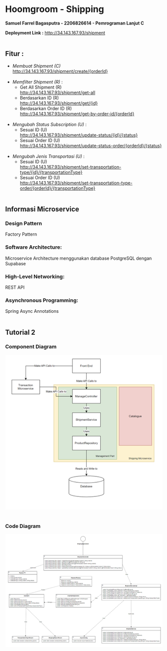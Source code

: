 # Hoomgroom - Shipping
**Samuel Farrel Bagasputra - 2206826614 - Pemrograman Lanjut C**
<br>

**Deployment Link :** http://34.143.167.93/shipment
<br><br>

## Fitur :

- _Membuat Shipment (C)_<br>
  http://34.143.167.93/shipment/create/{orderId}<br><br>
- _Memfilter Shipment (R)_ : 
  - Get All Shipment (R)<br>
    http://34.143.167.93/shipment/get-all
  - Berdasarkan ID (R)<br>
    http://34.143.167.93/shipment/get/{id}
  - Berdasarkan Order ID (R)<br>
    http://34.143.167.93/shipment/get-by-order-id/{orderId}<br><br>
- _Mengubah Status Subscription (U)_ :
  - Sesuai ID (U)<br>
    http://34.143.167.93/shipment/update-status/{id}/{status}
  - Sesuai Order ID (U)<br>
    http://34.143.167.93/shipment/update-status-order/{orderId}/{status}<br><br>
- _Mengubah Jenis Transportasi (U)_ :
  - Sesuai ID (U)<br>
    http://34.143.167.93/shipment/set-transportation-type/{id}/{transportationType}<br>
  - Sesuai Order ID (U)<br>
    http://34.143.167.93/shipment/set-transportation-type-order/{orderId}/{transportationType}<br><br>

## Informasi Microservice
### Design Pattern
Factory Pattern
<br>

### Software Architecture:
Microservice Architecture menggunakan database PostgreSQL dengan Supabase
<br>

### High-Level Networking:
REST API
<br>

### Asynchronous Programming:
Spring Async Annotations<br><br>

## Tutorial 2
### Component Diagram
<img src="images/component diagram.png"><br><br>

### Code Diagram
<img src="images/code diagram.png"><br><br>